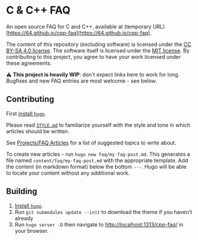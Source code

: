 # C & C++ FAQ

An open source FAQ for C and C++, available at (temporary URL) [https://64.github.io/cpp-faq](https://64.github.io/cpp-faq).

The content of this repository (excluding software) is licensed under the [CC BY-SA 4.0 license](LICENSE.txt). The software itself is licensed under the [MIT license](LICENSE.txt). By contributing to this project, you agree to have your work licensed under these agreements.

⚠️ **This project is heavily WIP**: don't expect links here to work for long. Bugfixes and new FAQ entries are most welcome - see below.

## Contributing

First [install `hugo`](https://gohugo.io/getting-started/installing#readout).

Please read [`STYLE.md`](STYLE.md) to familiarize yourself with the style and tone in which articles should be written.

See [Projects/FAQ Articles](https://github.com/64/cpp-faq/projects/1) for a list of suggested topics to write about.

To create new articles - run `hugo new faq/my-faq-post.md`. This generates a file named `content/faq/my-faq-post.md` with the appropriate template. Add the content (in markdown format) below the bottom `---`. Hugo will be able to locate your content without any additional work.

## Building

1. [Install `hugo`](https://gohugo.io/getting-started/installing#readout).
2. Run `git submodules update --init` to download the theme if you haven't already
3. Run `hugo server -D` then navigate to [http://localhost:1313/cpp-faq/](http://localhost:1313/cpp-faq/) in your browser.
